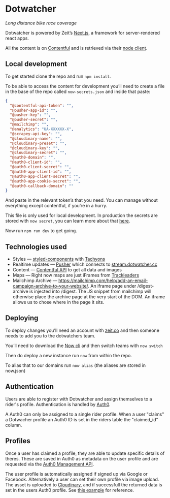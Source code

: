# Dotwatcher

_Long distance bike race coverage_

Dotwatcher is powered by Zeit’s [Next.js], a framework for server-rendered react apps.

All the content is on [Contentful] and is retrieved via their [node client].

## Local development

To get started clone the repo and run `npm install`.

To be able to access the content for development you’ll need to create a file in the base of the repo called `now-secrets.json` and inside that paste:

```json
{
  "@contentful-api-token": "",
  "@pusher-app-id": "",
  "@pusher-key": "",
  "@pusher-secret": "",
  "@mailchimp": "",
  "@analytics": "UA-XXXXXX-X",
  "@scrapey-api-key": "",
  "@cloudinary-name": "",
  "@cloudinary-preset": "",
  "@cloudinary-key": "",
  "@cloudinary-secret": "",
  "@auth0-domain": "",
  "@auth0-client-id": "",
  "@auth0-client-secret": "",
  "@auth0-app-client-id": "",
  "@auth0-app-client-secret": "",
  "@auth0-app-cookie-secret": "",
  "@auth0-callback-domain": ""
}
```

And paste in the relevant token’s that you need. You can manage without everything except contentful, if you’re in a hurry.

This file is only used for local development. In production the secrets are stored with `now secret`, you can learn more about that [here](https://zeit.co/blog/environment-variables-secrets).

Now run `npm run dev` to get going.

## Technologies used

- Styles — [styled-components] with [Tachyons]
- Realtime updates — [Pusher] which connects to [stream.dotwatcher.cc]
- Content — [Contentful API] to get all data and images
- Maps — Right now maps are just iFrames from [Trackleaders]
- Mailchimp Archive — https://mailchimp.com/help/add-an-email-campaign-archive-to-your-website/. An iframe page under /digest-archive is injected into /digest. The JS snippet from mailchimp will otherwise place the archive page at the very start of the DOM. An iframe allows us to chose where in the page it sits.

## Deploying

To deploy changes you’ll need an account with [zeit.co] and then someone needs to add you to the dotwatchers team.

You’ll need to download the [Now cli] and then switch teams with `now switch`

Then do deploy a new instance run `now` from within the repo.

To alias that to our domains run `now alias` (the aliases are stored in now.json)

[next.js]: https://github.com/zeit/next.js/
[contentful]: http://contentful.com/
[node client]: https://github.com/contentful/contentful.js/
[zeit.co]: https://zeit.co
[now cli]: https://zeit.co/now
[styled-components]: https://www.styled-components.com/
[tachyons]: http://tachyons.io/
[pusher]: https://pusher.com/
[stream.dotwatcher.cc]: https://github.com/jonheslop/dotwatcher-stream
[contentful api]: https://www.contentful.com/developers/docs/references/content-delivery-api
[trackleaders]: http://trackleaders.com/

## Authentication

Users are able to register with Dotwatcher and assign themselves to a rider's profile. Authentication is handled by [Auth0](http://auth0.com/).

A Auth0 can only be assigned to a single rider profile. When a user "claims" a Dotwacher profile an Auth0 ID is set in the riders table the "claimed_id" column.

## Profiles

Once a user has claimed a profile, they are able to update specific details of theres. These are saved in Auth0 as metadata on the user profile and are requested via the [Auth0 Management API](https://auth0.com/docs/api/management/v2).

The user profile is automatically assigned if signed up via Google or Facebook. Alternatively a user can set their own profile via image upload. The asset is uploaded to [Cloudinary](https://cloudinary.com/), and if successfull the returned data is set in the users Auth0 profile. See [this example](https://cloudinary.com/blog/how_to_build_an_image_library_with_react_cloudinary) for reference.
